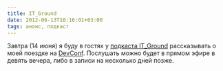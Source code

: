 ```yaml
---
title: IT_Ground
date: 2012-06-13T10:16:01+03:00
tags: анонс, подкаст
---
```


Завтра (14 июня) я буду в гостях у [подкаста IT_Ground](http://itground.by/) рассказывать о моей поездке на [DevConf](/post/devconf). Послушать можно будет в прямом эфире в девять вечера, либо в записи на несколько дней позже.